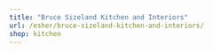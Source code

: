 ```yaml
---
title: "Bruce Sizeland Kitchen and Interiors"
url: /esher/bruce-sizeland-kitchen-and-interiors/
shop: kitchen
---
```

